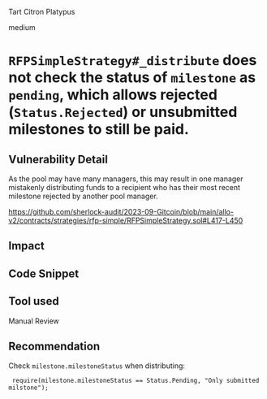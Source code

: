 Tart Citron Platypus

medium

# `RFPSimpleStrategy#_distribute` does not check the status of `milestone` as `pending`, which allows rejected (`Status.Rejected`) or unsubmitted milestones to still be paid.

## Vulnerability Detail

As the pool may have many managers, this may result in one manager mistakenly distributing funds to a recipient who has their most recent milestone rejected by another pool manager.

https://github.com/sherlock-audit/2023-09-Gitcoin/blob/main/allo-v2/contracts/strategies/rfp-simple/RFPSimpleStrategy.sol#L417-L450

## Impact

## Code Snippet

## Tool used

Manual Review

## Recommendation

Check `milestone.milestoneStatus` when distributing:

```solidity
 require(milestone.milestoneStatus == Status.Pending, "Only submitted milstone");
```